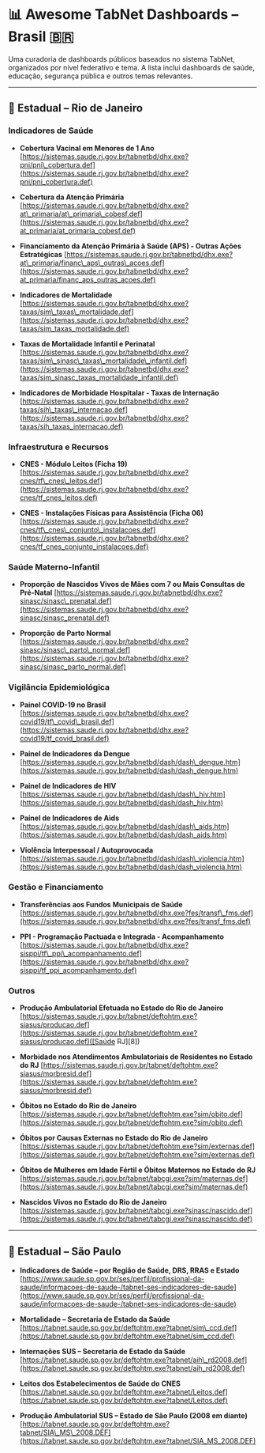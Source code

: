 # 📊 Awesome TabNet Dashboards – Brasil 🇧🇷

Uma curadoria de dashboards públicos baseados no sistema TabNet, organizados por nível federativo e tema.
A lista inclui dashboards de saúde, educação, segurança pública e outros temas relevantes.

---

## 🏥 Estadual – Rio de Janeiro

### Indicadores de Saúde

* **Cobertura Vacinal em Menores de 1 Ano**
  [https://sistemas.saude.rj.gov.br/tabnetbd/dhx.exe?pni/pni\_cobertura.def](https://sistemas.saude.rj.gov.br/tabnetbd/dhx.exe?pni/pni_cobertura.def)

* **Cobertura da Atenção Primária**
   [https://sistemas.saude.rj.gov.br/tabnetbd/dhx.exe?at\_primaria/at\_primaria\_cobesf.def](https://sistemas.saude.rj.gov.br/tabnetbd/dhx.exe?at_primaria/at_primaria_cobesf.def)
   
* **Financiamento da Atenção Primária à Saúde (APS) - Outras Ações Estratégicas**
  [https://sistemas.saude.rj.gov.br/tabnetbd/dhx.exe?at\_primaria/financ\_aps\_outras\_acoes.def](https://sistemas.saude.rj.gov.br/tabnetbd/dhx.exe?at_primaria/financ_aps_outras_acoes.def)

* **Indicadores de Mortalidade**
  [https://sistemas.saude.rj.gov.br/tabnetbd/dhx.exe?taxas/sim\_taxas\_mortalidade.def](https://sistemas.saude.rj.gov.br/tabnetbd/dhx.exe?taxas/sim_taxas_mortalidade.def)

* **Taxas de Mortalidade Infantil e Perinatal**
  [https://sistemas.saude.rj.gov.br/tabnetbd/dhx.exe?taxas/sim\_sinasc\_taxas\_mortalidade\_infantil.def](https://sistemas.saude.rj.gov.br/tabnetbd/dhx.exe?taxas/sim_sinasc_taxas_mortalidade_infantil.def)

* **Indicadores de Morbidade Hospitalar - Taxas de Internação**
  [https://sistemas.saude.rj.gov.br/tabnetbd/dhx.exe?taxas/sih\_taxas\_internacao.def](https://sistemas.saude.rj.gov.br/tabnetbd/dhx.exe?taxas/sih_taxas_internacao.def)

### Infraestrutura e Recursos

* **CNES - Módulo Leitos (Ficha 19)**
  [https://sistemas.saude.rj.gov.br/tabnetbd/dhx.exe?cnes/tf\_cnes\_leitos.def](https://sistemas.saude.rj.gov.br/tabnetbd/dhx.exe?cnes/tf_cnes_leitos.def)

* **CNES - Instalações Físicas para Assistência (Ficha 06)**
  [https://sistemas.saude.rj.gov.br/tabnetbd/dhx.exe?cnes/tf\_cnes\_conjunto\_instalacoes.def](https://sistemas.saude.rj.gov.br/tabnetbd/dhx.exe?cnes/tf_cnes_conjunto_instalacoes.def)

### Saúde Materno-Infantil

* **Proporção de Nascidos Vivos de Mães com 7 ou Mais Consultas de Pré-Natal**
  [https://sistemas.saude.rj.gov.br/tabnetbd/dhx.exe?sinasc/sinasc\_prenatal.def](https://sistemas.saude.rj.gov.br/tabnetbd/dhx.exe?sinasc/sinasc_prenatal.def)

* **Proporção de Parto Normal**
  [https://sistemas.saude.rj.gov.br/tabnetbd/dhx.exe?sinasc/sinasc\_parto\_normal.def](https://sistemas.saude.rj.gov.br/tabnetbd/dhx.exe?sinasc/sinasc_parto_normal.def)

### Vigilância Epidemiológica

* **Painel COVID-19 no Brasil**
  [https://sistemas.saude.rj.gov.br/tabnetbd/dhx.exe?covid19/tf\_covid\_brasil.def](https://sistemas.saude.rj.gov.br/tabnetbd/dhx.exe?covid19/tf_covid_brasil.def)

* **Painel de Indicadores da Dengue**
  [https://sistemas.saude.rj.gov.br/tabnetbd/dash/dash\_dengue.htm](https://sistemas.saude.rj.gov.br/tabnetbd/dash/dash_dengue.htm)
* **Painel de Indicadores de HIV**
  [https://sistemas.saude.rj.gov.br/tabnetbd/dash/dash\_hiv.htm](https://sistemas.saude.rj.gov.br/tabnetbd/dash/dash_hiv.htm)

* **Painel de Indicadores de Aids**
  [https://sistemas.saude.rj.gov.br/tabnetbd/dash/dash\_aids.htm](https://sistemas.saude.rj.gov.br/tabnetbd/dash/dash_aids.htm)

* **Violência Interpessoal / Autoprovocada**
  [https://sistemas.saude.rj.gov.br/tabnetbd/dash/dash\_violencia.htm](https://sistemas.saude.rj.gov.br/tabnetbd/dash/dash_violencia.htm)

### Gestão e Financiamento

* **Transferências aos Fundos Municipais de Saúde**
  [https://sistemas.saude.rj.gov.br/tabnetbd/dhx.exe?fes/transf\_fms.def](https://sistemas.saude.rj.gov.br/tabnetbd/dhx.exe?fes/transf_fms.def)

* **PPI - Programação Pactuada e Integrada - Acompanhamento**
  [https://sistemas.saude.rj.gov.br/tabnetbd/dhx.exe?sisppi/tf\_ppi\_acompanhamento.def](https://sistemas.saude.rj.gov.br/tabnetbd/dhx.exe?sisppi/tf_ppi_acompanhamento.def)

### Outros

* **Produção Ambulatorial Efetuada no Estado do Rio de Janeiro**
  [https://sistemas.saude.rj.gov.br/tabnet/deftohtm.exe?siasus/producao.def](https://sistemas.saude.rj.gov.br/tabnet/deftohtm.exe?siasus/producao.def)([Saúde RJ][8])

* **Morbidade nos Atendimentos Ambulatoriais de Residentes no Estado do RJ**
  [https://sistemas.saude.rj.gov.br/tabnet/deftohtm.exe?siasus/morbresid.def](https://sistemas.saude.rj.gov.br/tabnet/deftohtm.exe?siasus/morbresid.def)

* **Óbitos no Estado do Rio de Janeiro**
  [https://sistemas.saude.rj.gov.br/tabnet/deftohtm.exe?sim/obito.def](https://sistemas.saude.rj.gov.br/tabnet/deftohtm.exe?sim/obito.def)

* **Óbitos por Causas Externas no Estado do Rio de Janeiro**
  [https://sistemas.saude.rj.gov.br/tabnet/deftohtm.exe?sim/externas.def](https://sistemas.saude.rj.gov.br/tabnet/deftohtm.exe?sim/externas.def)

* **Óbitos de Mulheres em Idade Fértil e Óbitos Maternos no Estado do RJ**
  [https://sistemas.saude.rj.gov.br/tabnet/tabcgi.exe?sim/maternas.def](https://sistemas.saude.rj.gov.br/tabnet/tabcgi.exe?sim/maternas.def)

* **Nascidos Vivos no Estado do Rio de Janeiro**
  [https://sistemas.saude.rj.gov.br/tabnet/tabcgi.exe?sinasc/nascido.def](https://sistemas.saude.rj.gov.br/tabnet/tabcgi.exe?sinasc/nascido.def)

---

## 🏥 Estadual – São Paulo

* **Indicadores de Saúde – por Região de Saúde, DRS, RRAS e Estado**
  [https://www.saude.sp.gov.br/ses/perfil/profissional-da-saude/informacoes-de-saude-/tabnet-ses-indicadores-de-saude](https://www.saude.sp.gov.br/ses/perfil/profissional-da-saude/informacoes-de-saude-/tabnet-ses-indicadores-de-saude)

* **Mortalidade – Secretaria de Estado da Saúde**
  [https://tabnet.saude.sp.gov.br/deftohtm.exe?tabnet/sim\_ccd.def](https://tabnet.saude.sp.gov.br/deftohtm.exe?tabnet/sim_ccd.def)

* **Internações SUS – Secretaria de Estado da Saúde**
  [https://tabnet.saude.sp.gov.br/deftohtm.exe?tabnet/aih\_rd2008.def](https://tabnet.saude.sp.gov.br/deftohtm.exe?tabnet/aih_rd2008.def)

* **Leitos dos Estabelecimentos de Saúde do CNES**
  [https://tabnet.saude.sp.gov.br/deftohtm.exe?tabnet/Leitos.def](https://tabnet.saude.sp.gov.br/deftohtm.exe?tabnet/Leitos.def)

* **Produção Ambulatorial SUS – Estado de São Paulo (2008 em diante)**
  [https://tabnet.saude.sp.gov.br/deftohtm.exe?tabnet/SIA\_MS\_2008.DEF](https://tabnet.saude.sp.gov.br/deftohtm.exe?tabnet/SIA_MS_2008.DEF)


